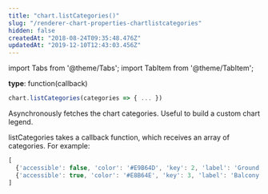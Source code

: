 ```yaml
---
title: "chart.listCategories()"
slug: "/renderer-chart-properties-chartlistcategories"
hidden: false
createdAt: "2018-08-24T09:35:48.476Z"
updatedAt: "2019-12-10T12:43:03.456Z"
---
```


import Tabs from '@theme/Tabs';
import TabItem from '@theme/TabItem';

**type**: function(callback)

```javascript
chart.listCategories(categories => { ... })
```

Asynchronously fetches the chart categories. Useful to build a custom chart legend.

listCategories takes a callback function, which receives an array of categories. For example:

```javascript
[
  {'accessible': false, 'color': '#E9B64D', 'key': 2, 'label': 'Ground Floor', 'pricing': {'price': 30, 'formattedPrice': '30€'}},
  {'accessible': true, 'color': '#E8B64E', 'key': 3, 'label': 'Balcony', 'pricing': {'price': 40, 'formattedPrice': '40€'}}
]
```
